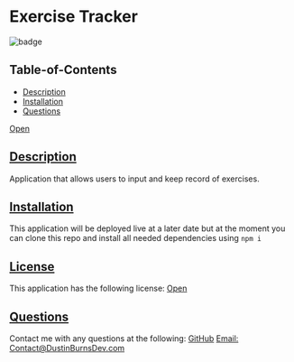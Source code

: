 
  # Exercise Tracker
  
![badge](https://img.shields.io/badge/license-Open-blue)
  
  ## Table-of-Contents
  * [Description](#description)
  * [Installation](#installation)
  * [Questions](#questions)

[Open](https://choosealicense.com/licenses/Open)

 
  ## [Description](#table-of-contents)
  Application that allows users to input and keep record of exercises.
   
  ## [Installation](#table-of-contents)
  This application will be deployed live at a later date but at the moment you can clone this repo and install all needed dependencies using `npm i`

  ## [License](#table-of-contents)
  This application has the following license:
  [Open](https://choosealicense.com/licenses/Open)
    

  ## [Questions](#table-of-contents)
  Contact me with any questions at the following:
  [GitHub](https://github.com/BurnsD)
  [Email: Contact@DustinBurnsDev.com](mailto:Contact@DustinBurnsDev.com)
  